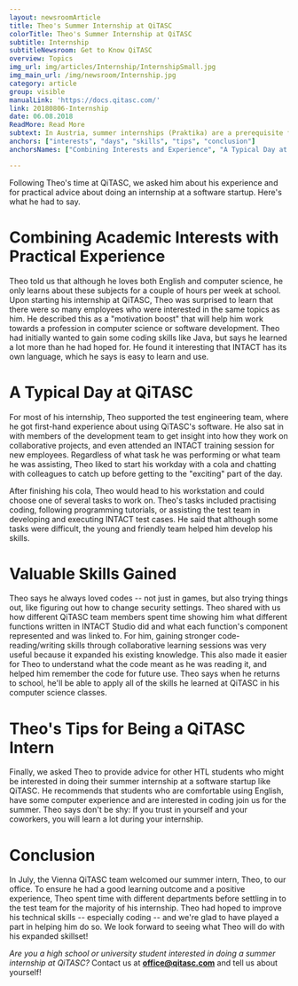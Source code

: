 ```yaml
---
layout: newsroomArticle
title: Theo's Summer Internship at QiTASC
colorTitle: Theo's Summer Internship at QiTASC
subtitle: Internship
subtitleNewsroom: Get to Know QiTASC
overview: Topics
img_url: img/articles/Internship/InternshipSmall.jpg
img_main_url: /img/newsroom/Internship.jpg
category: article
group: visible
manualLink: 'https://docs.qitasc.com/'
link: 20180806-Internship
date: 06.08.2018
ReadMore: Read More
subtext: In Austria, summer internships (Praktika) are a prerequisite for graduation from technical high schools (HTL). Therefore, every summer, QiTASC offers a couple of internship placements for high school students. This July, we welcomed 15-year-old Theo to our Vienna office. During his month-long internship, Theo had the opportunity to get familiar with INTACT and learn what it's like to work at a startup.
anchors: ["interests", "days", "skills", "tips", "conclusion"]
anchorsNames: ["Combining Interests and Experience", "A Typical Day at QiTASC", "Valuable Skills Gained", "Theo's Tips", "Conclusion"]

---
```

Following Theo's time at QiTASC, we asked him about his experience and for practical advice about doing an internship at a software startup. Here's what he had to say.

# Combining Academic Interests with Practical Experience <a name="interests"></a>
Theo told us that although he loves both English and computer science, he only learns about these subjects for a couple of hours per week at school. Upon starting his internship at QiTASC, Theo was surprised to learn that there were so many employees who were interested in the same topics as him. He described this as a "motivation boost" that will help him work towards a profession in computer science or software development. Theo had initially wanted to gain some coding skills like Java, but says he learned a lot more than he had hoped for. He found it interesting that INTACT has its own language, which he says is easy to learn and use.

# A Typical Day at QiTASC <a name="days"></a>
For most of his internship, Theo supported the test engineering team, where he got first-hand experience about using QiTASC's software. He also sat in with members of the development team to get insight into how they work on collaborative projects, and even attended an INTACT training session for new employees. Regardless of what task he was performing or what team he was assisting, Theo liked to start his workday with a cola and chatting with colleagues to catch up before getting to the "exciting" part of the day.

After finishing his cola, Theo would head to his workstation and could choose one of several tasks to work on. Theo's tasks included practising coding, following programming tutorials, or assisting the test team in developing and executing INTACT test cases. He said that although some tasks were difficult, the young and friendly team helped him develop his skills.

# Valuable Skills Gained <a name="skills"></a>
Theo says he always loved codes -- not just in games, but also trying things out, like figuring out how to change security settings. Theo shared with us how different QiTASC team members spent time showing him what different functions written in INTACT Studio did and what each function's component represented and was linked to. For him, gaining stronger code-reading/writing skills through collaborative learning sessions was very useful because it expanded his existing knowledge. This also made it easier for Theo to understand what the code meant as he was reading it, and helped him remember the code for future use. Theo says when he returns to school, he'll be able to apply all of the skills he learned at QiTASC in his computer science classes.

# Theo's Tips for Being a QiTASC Intern <a name="tips"></a>
Finally, we asked Theo to provide advice for other HTL students who might be interested in doing their summer internship at a software startup like QiTASC. He recommends that students who are comfortable using English, have some computer experience and are interested in coding join us for the summer. Theo says don't be shy: If you trust in yourself and your coworkers, you will learn a lot during your internship.

# Conclusion
In July, the Vienna QiTASC team welcomed our summer intern, Theo, to our office. To ensure he had a good learning outcome and a positive experience, Theo spent time with different departments before settling in to the test team for the majority of his internship. Theo had hoped to improve his technical skills -- especially coding -- and we're glad to have played a part in helping him do so. We look forward to seeing what Theo will do with his expanded skillset!

*Are you a high school or university student interested in doing a summer internship at QiTASC?* Contact us at **office@qitasc.com** and tell us about yourself!
